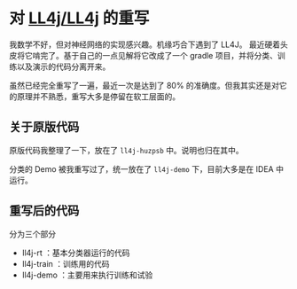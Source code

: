 对 [LL4j/LL4j](https://github.com/LL4J/LL4J) 的重写
===

我数学不好，但对神经网络的实现感兴趣。机缘巧合下遇到了 LL4J。
最近硬着头皮将它啃完了。基于自己的一点见解将它改成了一个 gradle 项目，并将分类、训练以及演示的代码分离开来。

虽然已经完全重写了一遍，最近一次是达到了 80% 的准确度。但我其实还是对它的原理并不熟悉，重写大多是停留在软工层面的。

关于原版代码
---
原版代码我整理了一下，放在了 `ll4j-huzpsb` 中。说明也归在其中。

分类的 Demo 被我重写过了，统一放在了 `ll4j-demo` 下，目前大多是在 IDEA 中运行。

重写后的代码
---
分为三个部分
- ll4j-rt ：基本分类器运行的代码
- ll4j-train ：训练用的代码
- ll4j-demo ：主要用来执行训练和试验

